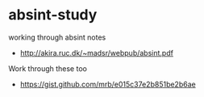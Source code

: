 # absint-study
working through absint notes

* http://akira.ruc.dk/~madsr/webpub/absint.pdf

Work through these too

* https://gist.github.com/mrb/e015c37e2b851be2b6ae
